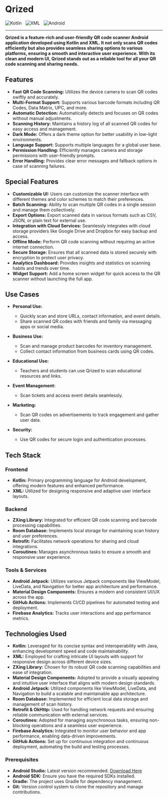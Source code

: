 # Qrized

![Kotlin](https://img.shields.io/badge/Kotlin-2.0.20-blue.svg)
&nbsp;
![XML](https://img.shields.io/badge/XML-1.1-white.svg)
&nbsp;
![Android](https://img.shields.io/badge/Android-10%2B-green.svg)

<hr/>

**Qrized is a feature-rich and user-friendly QR code scanner Android application developed using Kotlin and XML. It not only scans QR codes efficiently but also provides seamless sharing options to various platforms, ensuring a smooth and interactive user experience. With its clean and modern UI, Qrized stands out as a reliable tool for all your QR code scanning and sharing needs.**


## Features

- **Fast QR Code Scanning:** Utilizes the device camera to scan QR codes swiftly and accurately.
- **Multi-Format Support:** Supports various barcode formats including QR Codes, Data Matrix, UPC, and more.
- **Automatic Detection:** Automatically detects and focuses on QR codes without manual adjustments.
- **Scanning History:** Maintains a history log of all scanned QR codes for easy access and management.
- **Dark Mode:** Offers a dark theme option for better usability in low-light environments.
- **Language Support:** Supports multiple languages for a global user base.
- **Permission Handling:** Efficiently manages camera and storage permissions with user-friendly prompts.
- **Error Handling:** Provides clear error messages and fallback options in case of scanning failures.

## Special Features

- **Customizable UI:** Users can customize the scanner interface with different themes and color schemes to match their preferences.
- **Batch Scanning:** Ability to scan multiple QR codes in a single session and manage them collectively.
- **Export Options:** Export scanned data in various formats such as CSV, JSON, or plain text for external use.
- **Integration with Cloud Services:** Seamlessly integrates with cloud storage providers like Google Drive and Dropbox for easy backup and access.
- **Offline Mode:** Perform QR code scanning without requiring an active internet connection.
- **Secure Storage:** Ensures that all scanned data is stored securely with encryption to protect user privacy.
- **Analytics Dashboard:** Provides insights and statistics on scanning habits and trends over time.
- **Widget Support:** Add a home screen widget for quick access to the QR scanner without launching the full app.

## Use Cases

- **Personal Use:**
  - Quickly scan and store URLs, contact information, and event details.
  - Share scanned QR codes with friends and family via messaging apps or social media.
  
- **Business Use:**
  - Scan and manage product barcodes for inventory management.
  - Collect contact information from business cards using QR codes.
  
- **Educational Use:**
  - Teachers and students can use Qrized to scan educational resources and links.
  
- **Event Management:**
  - Scan tickets and access event details seamlessly.
  
- **Marketing:**
  - Scan QR codes on advertisements to track engagement and gather user data.
  
- **Security:**
  - Use QR codes for secure login and authentication processes.

## Tech Stack

### Frontend

- **Kotlin:** Primary programming language for Android development, offering modern features and enhanced performance.
- **XML:** Utilized for designing responsive and adaptive user interface layouts.

### Backend

- **ZXing Library:** Integrated for efficient QR code scanning and barcode processing capabilities.
- **Room Database:** Implements local storage for maintaining scan history and user preferences.
- **Retrofit:** Facilitates network operations for sharing and cloud integrations.
- **Coroutines:** Manages asynchronous tasks to ensure a smooth and responsive user experience.

### Tools & Services

- **Android Jetpack:** Utilizes various Jetpack components like ViewModel, LiveData, and Navigation for better app architecture and performance.
- **Material Design Components:** Ensures a modern and consistent UI/UX across the app.
- **GitHub Actions:** Implements CI/CD pipelines for automated testing and deployment.
- **Firebase Analytics:** Tracks user interactions and app performance metrics.

## Technologies Used

- **Kotlin:** Leveraged for its concise syntax and interoperability with Java, enhancing development speed and code maintainability.
- **XML:** Employed for crafting intricate UI layouts with support for responsive design across different device sizes.
- **ZXing Library:** Chosen for its robust QR code scanning capabilities and ease of integration.
- **Material Design Components:** Adopted to provide a visually appealing and intuitive user interface that aligns with modern design standards.
- **Android Jetpack:** Utilized components like ViewModel, LiveData, and Navigation to build a scalable and maintainable app architecture.
- **Room Database:** Implemented for efficient local data storage and management of scan history.
- **Retrofit & OkHttp:** Used for handling network requests and ensuring reliable communication with external services.
- **Coroutines:** Adopted for managing asynchronous tasks, ensuring non-blocking operations and a seamless user experience.
- **Firebase Analytics:** Integrated to monitor user behavior and app performance, enabling data-driven improvements.
- **GitHub Actions:** Set up for continuous integration and continuous deployment, automating the build and testing processes.


### Prerequisites

- **Android Studio:** Latest version recommended. [Download Here](https://developer.android.com/studio)
- **Android SDK:** Ensure you have the required SDKs installed.
- **Gradle:** The project uses Gradle for dependency management.
- **Git:** Version control system to clone the repository and manage contributions.